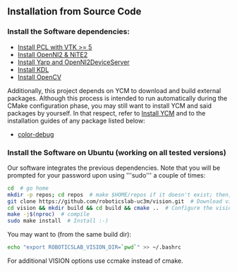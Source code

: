 ## Installation from Source Code

### Install the Software dependencies:

- [Install PCL with VTK >= 5](https://github.com/roboticslab-uc3m/installation-guides/blob/master/install-pcl.md)
- [Install OpenNI2 & NiTE2](https://github.com/roboticslab-uc3m/installation-guides/blob/master/install-openni-nite.md)
- [Install Yarp and OpenNI2DeviceServer](https://github.com/roboticslab-uc3m/installation-guides/blob/master/install-yarp.md)
- [Install KDL](https://github.com/roboticslab-uc3m/installation-guides/blob/master/install-kdl.md)
- [Install OpenCV](https://github.com/roboticslab-uc3m/installation-guides/blob/master/install-opencv.md)

Additionally, this project depends on YCM to download and build external packages. Although this process is intended to run automatically during the CMake configuration phase, you may still want to install YCM and said packages by yourself. In that respect, refer to [Install YCM](https://github.com/roboticslab-uc3m/installation-guides/blob/master/install-ycm.md) and to the installation guides of any package listed below:

- [color-debug](https://github.com/roboticslab-uc3m/color-debug)

### Install the Software on Ubuntu (working on all tested versions)

Our software integrates the previous dependencies. Note that you will be prompted for your password upon using '''sudo''' a couple of times:

```bash
cd  # go home
mkdir -p repos; cd repos  # make $HOME/repos if it doesn't exist; then, enter it
git clone https://github.com/roboticslab-uc3m/vision.git  # Download vision software from the repository
cd vision && mkdir build && cd build && cmake ..  # Configure the vision software
make -j$(nproc)  # compile
sudo make install  # Install :-)
```

You may want to (from the same build dir):
```bash
echo "export ROBOTICSLAB_VISION_DIR=`pwd`" >> ~/.bashrc
```

For additional VISION options use ccmake instead of cmake.

